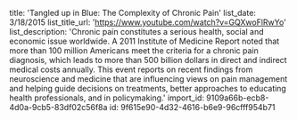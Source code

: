 title: 'Tangled up in Blue: The Complexity of Chronic Pain'
list_date: 3/18/2015
list_title_url: 'https://www.youtube.com/watch?v=GQXwoFlRwYo'
list_description: 'Chronic pain constitutes a serious health, social and economic issue worldwide. A 2011 Institute of Medicine Report noted that more than 100 million Americans meet the criteria for a chronic pain diagnosis, which leads to more than 500 billion dollars in direct and indirect medical costs annually. This event reports on recent findings from neuroscience and medicine that are influencing views on pain management and helping guide decisions on treatments, better approaches to educating health professionals, and in policymaking.'
import_id: 9109a66b-ecb8-4d0a-9cb5-83df02c56f8a
id: 9f615e90-4d32-4616-b6e9-96cfff954b71
